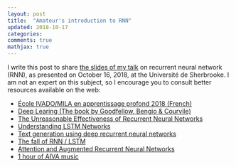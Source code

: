 ```yaml
---
layout: post
title:  "Amateur's introduction to RNN"
updated: 2018-10-17
categories:
comments: true
mathjax: true
---
```


I write this post to share <a href="https://www.dropbox.com/s/c4ugc9lxbklhcot/181016_verret_introRNN_crmq.pdf?dl=0">the slides of my talk</a> on recurrent neural network (RNN), as presented on October 16, 2018, at the Université de Sherbrooke. I am not an expert on this subject, so I encourage you to consult better resources available on the web:

<ul>
<li><a href = "https://ivado.ca/formations/ecole-ivado-mila-apprentissage-profond/">
École IVADO/MILA en apprentissage profond 2018 (French)
</a></li>

<li><a href = "https://www.deeplearningbook.org/">
Deep Learing (The book by Goodfellow, Bengio & Courvile)
</a></li>

<li><a href = "http://karpathy.github.io/2015/05/21/rnn-effectiveness/">
The Unreasonable Effectiveness of Recurrent Neural Networks
</a></li>

<li><a href = "http://colah.github.io/posts/2015-08-Understanding-LSTMs/">
Understanding LSTM Networks
</a></li>

<li><a href = "http://deeplearningathome.com/2016/10/Text-generation-using-deep-recurrent-neural-networks.html">
Text generation using deep recurrent neural networks
</a></li>

<li><a href = "https://towardsdatascience.com/the-fall-of-rnn-lstm-2d1594c74ce0">
The fall of RNN / LSTM
</a></li>

<li><a href = "https://distill.pub/2016/augmented-rnns/">
Attention and Augmented Recurrent Neural Networks
</a></li>

<li><a href = "https://youtu.be/HAfLCTRuh7U?t=19">1 hour of AIVA music</a></li>

</ul>